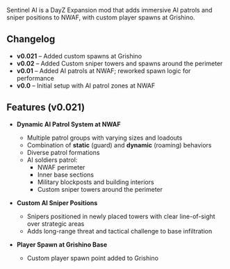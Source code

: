 Sentinel AI is a DayZ Expansion mod that adds immersive AI patrols and sniper positions to NWAF, with custom player spawns at Grishino.

## Changelog

- **v0.021** – Added custom spawns at Grishino
- **v0.02** – Added Custom sniper towers and spawns around the perimeter
- **v0.01** – Added AI patrols at NWAF; reworked spawn logic for performance
- **v0.0** – Initial setup with AI patrol zones at NWAF

## Features (v0.021)

- **Dynamic AI Patrol System at NWAF**
  - Multiple patrol groups with varying sizes and loadouts
  - Combination of **static** (guard) and **dynamic** (roaming) behaviors
  - Diverse patrol formations
  - AI soldiers patrol:
    - NWAF perimeter
    - Inner base sections
    - Military blockposts and building interiors
    - Custom sniper towers around the perimeter

- **Custom AI Sniper Positions**
  - Snipers positioned in newly placed towers with clear line-of-sight over strategic areas
  - Adds long-range threat and tactical challenge to base infiltration

- **Player Spawn at Grishino Base**
  - Custom player spawn point added to Grishino